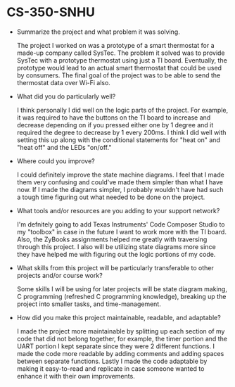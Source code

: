 # CS-350-SNHU

- Summarize the project and what problem it was solving.

  The project I worked on was a prototype of a  smart thermostat for a made-up company called SysTec. The problem it solved was to provide SysTec with a prototype thermostat using just a TI board. Eventually, the prototype would lead to an actual smart thermostat that could be used by consumers. The final goal of the project was to be able to send the thermostat data over Wi-Fi also.
  
- What did you do particularly well?

  I think personally I did well on the logic parts of the project. For example, it was required to have the buttons on the TI board to increase and decrease depending on if you pressed either one by 1 degree and it required the degree to decrease by 1 every 200ms. I think I did well with setting this up along with the conditional statements for "heat on" and "heat off" and the LEDs "on/off."
  
- Where could you improve?

  I could definitely improve the state machine diagrams. I feel that I made them very confusing and could've made them simpler than what I have now. If I made the diagrams simpler, I probably wouldn't have had such a tough time figuring out what needed to be done on the project.
  
- What tools and/or resources are you adding to your support network?

  I'm defnitely going to add Texas Instruments' Code Composer Studio to my "toolbox" in case in the future I want to work more with the TI board. Also, the ZyBooks assignments helped me greatly with traversing through this project. I also will be utilizing state diagrams more since they have helped me with figuring out the logic portions of my code.
  
- What skills from this project will be particularly transferable to other projects and/or course work?

  Some skills I will be using for later projects will be state diagram making, C programming (refreshed C programming knowledge), breaking up the project into smaller tasks, and time-management.
  
- How did you make this project maintainable, readable, and adaptable?
  
  I made the project more maintainable by splitting up each section of my code that did not belong together, for example, the timer portion and the UART portion I kept separate since they were 2 different functions. I made the code more readable by adding comments and adding spaces between separate functions. Lastly I made the code adaptable by making it easy-to-read and replicate in case someone wanted to enhance it with their own improvements. 
